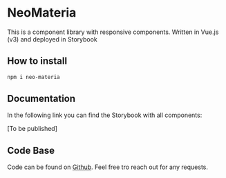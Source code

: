 # NeoMateria

This is a component library with responsive components.
Written in Vue.js (v3) and deployed in Storybook

## How to install

```sh
npm i neo-materia
```

## Documentation

In the following link you can find the Storybook with all components:

[To be published]

## Code Base

Code can be found on [Github](https://github.com/TitanlordCode/NeoMateria). Feel free tro reach out for any requests.
